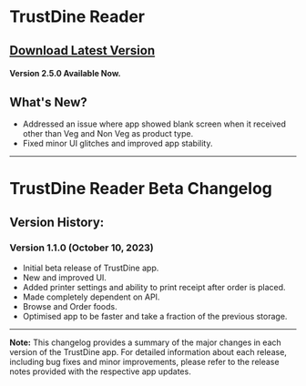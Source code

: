 <!-- <img src="https://github.com/MdShahnawazSheikh/trustdine-closed-beta/blob/main/assets/trustdine_logo.png" alt="TrustDine Logo" width="150px"/> -->
# TrustDine Reader
## [Download Latest Version](https://github.com/MdShahnawazSheikh/trustdine_reader/raw/main/release/latest-version.apk)
#### Version 2.5.0 Available Now.

## What's New?
- Addressed an issue where app showed blank screen when it received other than Veg and Non Veg as product type.
- Fixed minor UI glitches and improved app stability.

---
# TrustDine Reader Beta Changelog
## Version History:

### Version 1.1.0 (October 10, 2023)
- Initial beta release of TrustDine app.
- New and improved UI.
- Added printer settings and ability to print receipt after order is placed.
- Made completely dependent on API.
- Browse and Order foods.
- Optimised app to be faster and take a fraction of the previous storage.

---

**Note:** This changelog provides a summary of the major changes in each version of the TrustDine app. For detailed information about each release, including bug fixes and minor improvements, please refer to the release notes provided with the respective app updates.